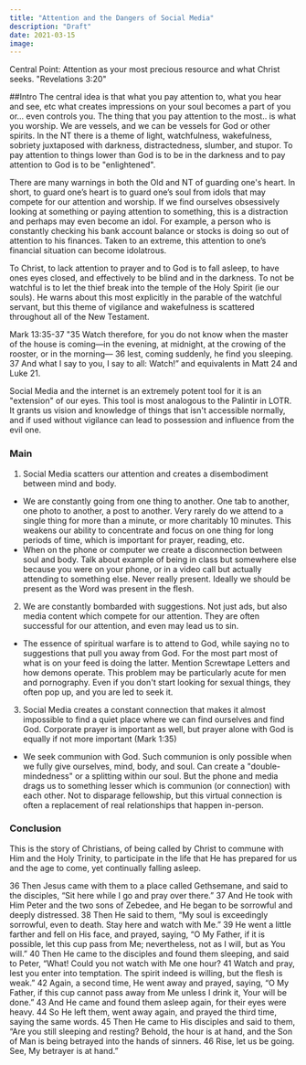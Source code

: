 ```yaml
---
title: "Attention and the Dangers of Social Media"
description: "Draft"
date: 2021-03-15
image:
---
```




Central Point: Attention as your most precious resource and what Christ seeks. "Revelations 3:20"

##Intro
The central idea is that what you pay attention to, what you hear and see, etc what creates impressions on your soul becomes a part of you or... even controls you. The thing that you pay attention to the most.. is what you worship. We are vessels, and we can be vessels for God or other spirits. In the NT there is a theme of light, watchfulness, wakefulness, sobriety juxtaposed with darkness, distractedness, slumber, and stupor. To pay attention to things lower than God is to be in the darkness and to pay attention to God is to be "enlightened".

There are many warnings in both the Old and NT of guarding one's heart. In short, to guard one’s heart is to guard one’s soul from idols that may compete for our attention and worship. If we find ourselves obsessively looking at something or paying attention to something, this is a distraction and perhaps may even become an idol. For example, a person who is constantly checking his bank account balance or stocks is doing so out of attention to his finances. Taken to an extreme, this attention to one’s financial situation can become idolatrous.

To Christ, to lack attention to prayer and to God is to fall asleep, to have ones eyes closed, and effectively to be blind and in the darkness. To not be watchful is to let the thief break into the temple of the Holy Spirit (ie our souls). He warns about this most explicitly in the parable of the watchful servant, but this theme of vigilance and wakefulness is scattered throughout all of the New Testament.

Mark 13:35-37 "35 Watch therefore, for you do not know when the master of the house is coming—in the evening, at midnight, at the crowing of the rooster, or in the morning— 36 lest, coming suddenly, he find you sleeping. 37 And what I say to you, I say to all: Watch!” and equivalents in Matt 24 and Luke 21.

Social Media and the internet is an extremely potent tool for it is an "extension" of our eyes. This tool is most analogous to the Palintir in LOTR. It grants us vision and knowledge of things that isn't accessible normally, and if used without vigilance can lead to possession and influence from the evil one.

### Main

1. Social Media scatters our attention and creates a disembodiment between mind and body.

- We are constantly going from one thing to another. One tab to another, one photo to another, a post to another. Very rarely do we attend to a single thing for more than a minute, or more charitably 10 minutes. This weakens our ability to concentrate and focus on one thing for long periods of time, which is important for prayer, reading, etc.
- When on the phone or computer we create a disconnection between soul and body. Talk about example of being in class but somewhere else because you were on your phone, or in a video call but actually attending to something else. Never really present. Ideally we should be present as the Word was present in the flesh.

2. We are constantly bombarded with suggestions. Not just ads, but also media content which compete for our attention. They are often successful for our attention, and even may lead us to sin.

- The essence of spiritual warfare is to attend to God, while saying no to suggestions that pull you away from God. For the most part most of what is on your feed is doing the latter. Mention Screwtape Letters and how demons operate. This problem may be particularly acute for men and pornography. Even if you don't start looking for sexual things, they often pop up, and you are led to seek it.

3. Social Media creates a constant connection that makes it almost impossible to find a quiet place where we can find ourselves and find God. Corporate prayer is important as well, but prayer alone with God is equally if not more important (Mark 1:35)

- We seek communion with God. Such communion is only possible when we fully give ourselves, mind, body, and soul. Can create a "double-mindedness" or a splitting within our soul. But the phone and media drags us to something lesser which is communion (or connection) with each other. Not to disparage fellowship, but this virtual connection is often a replacement of real relationships that happen in-person.

### Conclusion
This is the story of Christians, of being called by Christ to commune with Him and the Holy Trinity, to participate in the life that He has prepared for us and the age to come, yet continually falling asleep.

36 Then Jesus came with them to a place called Gethsemane, and said to the disciples, “Sit here while I go and pray over there.” 37 And He took with Him Peter and the two sons of Zebedee, and He began to be sorrowful and deeply distressed. 38 Then He said to them, “My soul is exceedingly sorrowful, even to death. Stay here and watch with Me.” 39 He went a little farther and fell on His face, and prayed, saying, “O My Father, if it is possible, let this cup pass from Me; nevertheless, not as I will, but as You will.” 40 Then He came to the disciples and found them sleeping, and said to Peter, “What! Could you not watch with Me one hour? 41 Watch and pray, lest you enter into temptation. The spirit indeed is willing, but the flesh is weak.” 42 Again, a second time, He went away and prayed, saying, “O My Father, if this cup cannot pass away from Me unless I drink it, Your will be done.” 43 And He came and found them asleep again, for their eyes were heavy. 44 So He left them, went away again, and prayed the third time, saying the same words. 45 Then He came to His disciples and said to them, “Are you still sleeping and resting? Behold, the hour is at hand, and the Son of Man is being betrayed into the hands of sinners. 46 Rise, let us be going. See, My betrayer is at hand.”
